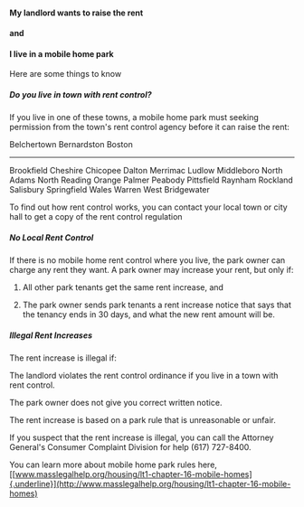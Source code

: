 #### My landlord wants to raise the rent
#### and
#### I live in a mobile home park

Here are some things to know

##### Do you live in town with rent control?

If you live in one of these towns, a mobile home park must seeking
permission from the town's rent control agency before it can raise the
rent:

  Belchertown   Bernardston        Boston
  ------------- ------------------ ---------------
  Brookfield    Cheshire           Chicopee
  Dalton        Merrimac           Ludlow
  Middleboro    North Adams        North Reading
  Orange        Palmer             Peabody
  Pittsfield    Raynham            Rockland
  Salisbury     Springfield        Wales
  Warren        West Bridgewater   

To find out how rent control works, you can contact your local town or
city hall to get a copy of the rent control regulation

##### No Local Rent Control

If there is no mobile home rent control where you live, the park owner
can charge any rent they want. A park owner may increase your rent, but
only if:

1.  All other park tenants get the same rent increase, and

2.  The park owner sends park tenants a rent increase notice that says
    that the tenancy ends in 30 days, and what the new rent amount will
    be.

##### Illegal Rent Increases

The rent increase is illegal if:

The landlord violates the rent control ordinance if you live in a town
with rent control.

The park owner does not give you correct written notice.

The rent increase is based on a park rule that is unreasonable or
unfair.

If you suspect that the rent increase is illegal, you can call the
Attorney General's Consumer Complaint Division for help (617) 727-8400.

You can learn more about mobile home park rules here,
[[www.masslegalhelp.org/housing/lt1-chapter-16-mobile-homes]{.underline}](http://www.masslegalhelp.org/housing/lt1-chapter-16-mobile-homes)